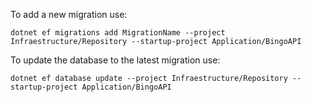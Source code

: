 To add a new migration use: 
```
dotnet ef migrations add MigrationName --project Infraestructure/Repository --startup-project Application/BingoAPI
```

To update the database to the latest migration use: 
```
dotnet ef database update --project Infraestructure/Repository --startup-project Application/BingoAPI
```

